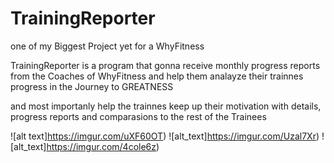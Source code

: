 # TrainingReporter

one of my Biggest Project yet for a WhyFitness

TrainingReporter is a program that gonna receive monthly progress reports from the Coaches of WhyFitness and help them analayze their trainnes progress in the Journey to GREATNESS

and most importanly help the trainnes keep up their motivation with details,  progress reports and comparasions to the rest of the Trainees


![alt text]https://imgur.com/uXF60OT)
![alt_text]https://imgur.com/Uzal7Xr)
![alt_text]https://imgur.com/4cole6z)
